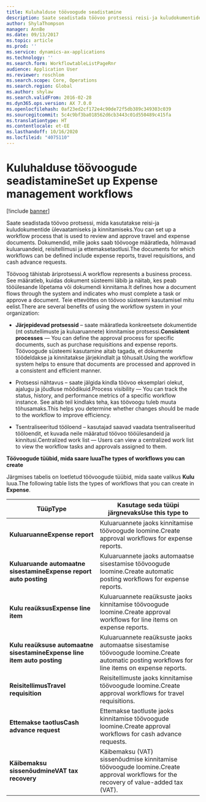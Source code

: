 ```yaml
---
title: Kuluhalduse töövoogude seadistamine
description: Saate seadistada töövoo protsessi reisi-ja kuludokumentide ülevaatamiseks ja kinnitamiseks.
author: ShylaThompson
manager: AnnBe
ms.date: 09/13/2017
ms.topic: article
ms.prod: ''
ms.service: dynamics-ax-applications
ms.technology: ''
ms.search.form: WorkflowtableListPageRnr
audience: Application User
ms.reviewer: roschlom
ms.search.scope: Core, Operations
ms.search.region: Global
ms.author: shylaw
ms.search.validFrom: 2016-02-28
ms.dyn365.ops.version: AX 7.0.0
ms.openlocfilehash: 0af23ed2cf172e4c90de72f5db389c349303c039
ms.sourcegitcommit: 5c4c9bf3ba018562d6cb3443c01d550489c415fa
ms.translationtype: HT
ms.contentlocale: et-EE
ms.lasthandoff: 10/16/2020
ms.locfileid: "4075110"
---
```

# <a name="set-up-expense-management-workflows"></a><span data-ttu-id="e0a51-103">Kuluhalduse töövoogude seadistamine</span><span class="sxs-lookup"><span data-stu-id="e0a51-103">Set up Expense management workflows</span></span>

[!include [banner](../includes/banner.md)]

<span data-ttu-id="e0a51-104">Saate seadistada töövoo protsessi, mida kasutatakse reisi-ja kuludokumentide ülevaatamiseks ja kinnitamiseks.</span><span class="sxs-lookup"><span data-stu-id="e0a51-104">You can set up a workflow process that is used to review and approve travel and expense documents.</span></span> <span data-ttu-id="e0a51-105">Dokumendid, mille jaoks saab töövooge määratleda, hõlmavad kuluaruandeid, reisitellimusi ja ettemaksetaotlusi.</span><span class="sxs-lookup"><span data-stu-id="e0a51-105">The documents for which workflows can be defined include expense reports, travel requisitions, and cash advance requests.</span></span>

<span data-ttu-id="e0a51-106">Töövoog tähistab äriprotsessi.</span><span class="sxs-lookup"><span data-stu-id="e0a51-106">A workflow represents a business process.</span></span> <span data-ttu-id="e0a51-107">See määratleb, kuidas dokument süsteemi läbib ja näitab, kes peab tööülesande lõpetama või dokumendi kinnitama.</span><span class="sxs-lookup"><span data-stu-id="e0a51-107">It defines how a document flows through the system and indicates who must complete a task or approve a document.</span></span> <span data-ttu-id="e0a51-108">Teie ettevõttes on töövoo süsteemi kasutamisel mitu eelist.</span><span class="sxs-lookup"><span data-stu-id="e0a51-108">There are several benefits of using the workflow system in your organization:</span></span>

-   <span data-ttu-id="e0a51-109">**Järjepidevad protsessid** – saate määratleda konkreetsete dokumentide (nt ostutellimuste ja kuluaruannete) kinnitamise protsessi.</span><span class="sxs-lookup"><span data-stu-id="e0a51-109">**Consistent processes** — You can define the approval process for specific documents, such as purchase requisitions and expense reports.</span></span> <span data-ttu-id="e0a51-110">Töövoogude süsteemi kasutamine aitab tagada, et dokumente töödeldakse ja kinnitatakse järjekindlalt ja tõhusalt.</span><span class="sxs-lookup"><span data-stu-id="e0a51-110">Using the workflow system helps to ensure that documents are processed and approved in a consistent and efficient manner.</span></span>

-   <span data-ttu-id="e0a51-111">Protsessi nähtavus – saate jälgida kindla töövoo eksemplari olekut, ajalugu ja jõudluse mõõdikuid.</span><span class="sxs-lookup"><span data-stu-id="e0a51-111">Process visibility — You can track the status, history, and performance metrics of a specific workflow instance.</span></span> <span data-ttu-id="e0a51-112">See aitab teil kindlaks teha, kas töövoogu tuleb muuta tõhusamaks.</span><span class="sxs-lookup"><span data-stu-id="e0a51-112">This helps you determine whether changes should be made to the workflow to improve efficiency.</span></span>

-   <span data-ttu-id="e0a51-113">Tsentraliseeritud tööloend – kasutajad saavad vaadata tsentraliseeritud tööloendit, et kuvada neile määratud töövoo tööülesandeid ja kinnitusi.</span><span class="sxs-lookup"><span data-stu-id="e0a51-113">Centralized work list — Users can view a centralized work list to view the workflow tasks and approvals assigned to them.</span></span> 

<span data-ttu-id="e0a51-114">**Töövoogude tüübid, mida saare luua**</span><span class="sxs-lookup"><span data-stu-id="e0a51-114">**The types of workflows you can create**</span></span>

<span data-ttu-id="e0a51-115">Järgmises tabelis on loetletud töövoogude tüübid, mida saate valikus **Kulu** luua.</span><span class="sxs-lookup"><span data-stu-id="e0a51-115">The following table lists the types of workflows that you can create in **Expense**.</span></span>


|              <span data-ttu-id="e0a51-116"><strong>Tüüp</strong></span><span class="sxs-lookup"><span data-stu-id="e0a51-116"><strong>Type</strong></span></span>              |                   <span data-ttu-id="e0a51-117"><strong>Kasutage seda tüüpi järgnevaks</strong></span><span class="sxs-lookup"><span data-stu-id="e0a51-117"><strong>Use this type to</strong></span></span>                   |
|-------------------------------------------------|-----------------------------------------------------------------------|
|         <span data-ttu-id="e0a51-118"><strong>Kuluaruanne</strong></span><span class="sxs-lookup"><span data-stu-id="e0a51-118"><strong>Expense report</strong></span></span>         |            <span data-ttu-id="e0a51-119">Kuluaruannete jaoks kinnitamise töövoogude loomine.</span><span class="sxs-lookup"><span data-stu-id="e0a51-119">Create approval workflows for expense reports.</span></span>             |
|  <span data-ttu-id="e0a51-120"><strong>Kuluaruande automaatne sisestamine</strong></span><span class="sxs-lookup"><span data-stu-id="e0a51-120"><strong>Expense report auto posting</strong></span></span>   |        <span data-ttu-id="e0a51-121">Kuluaruannete jaoks automaatse sisestamise töövoogude loomine.</span><span class="sxs-lookup"><span data-stu-id="e0a51-121">Create automatic posting workflows for expense reports.</span></span>        |
|       <span data-ttu-id="e0a51-122"><strong>Kulu reaüksus</strong></span><span class="sxs-lookup"><span data-stu-id="e0a51-122"><strong>Expense line item</strong></span></span>        |     <span data-ttu-id="e0a51-123">Kuluaruannete reaüksuste jaoks kinnitamise töövoogude loomine.</span><span class="sxs-lookup"><span data-stu-id="e0a51-123">Create approval workflows for line items on expense reports.</span></span>      |
| <span data-ttu-id="e0a51-124"><strong>Kulu reaüksuse automaatne sisestamine</strong></span><span class="sxs-lookup"><span data-stu-id="e0a51-124"><strong>Expense line item auto posting</strong></span></span> | <span data-ttu-id="e0a51-125">Kuluaruannete reaüksuste jaoks automaatse sisestamise töövoogude loomine.</span><span class="sxs-lookup"><span data-stu-id="e0a51-125">Create automatic posting workflows for line items on expense reports.</span></span> |
|       <span data-ttu-id="e0a51-126"><strong>Reisitellimus</strong></span><span class="sxs-lookup"><span data-stu-id="e0a51-126"><strong>Travel requisition</strong></span></span>       |          <span data-ttu-id="e0a51-127">Reisitellimuste jaoks kinnitamise töövoogude loomine.</span><span class="sxs-lookup"><span data-stu-id="e0a51-127">Create approval workflows for travel requisitions.</span></span>           |
|      <span data-ttu-id="e0a51-128"><strong>Ettemakse taotlus</strong></span><span class="sxs-lookup"><span data-stu-id="e0a51-128"><strong>Cash advance request</strong></span></span>      |         <span data-ttu-id="e0a51-129">Ettemakse taotluste jaoks kinnitamise töövoogude loomine.</span><span class="sxs-lookup"><span data-stu-id="e0a51-129">Create approval workflows for cash advance requests.</span></span>          |
|        <span data-ttu-id="e0a51-130"><strong>Käibemaksu sissenõudmine</strong></span><span class="sxs-lookup"><span data-stu-id="e0a51-130"><strong>VAT tax recovery</strong></span></span>        | <span data-ttu-id="e0a51-131">Käibemaksu (VAT) sissenõudmise kinnitamise töövoogude loomine.</span><span class="sxs-lookup"><span data-stu-id="e0a51-131">Create approval workflows for the recovery of value-added tax (VAT).</span></span>  |

